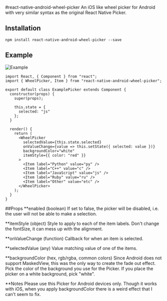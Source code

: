 #react-native-android-wheel-picker
An iOS like wheel picker for Android with very similar syntax as the original React Native Picker.

## Installation

```
npm install react-native-android-wheel-picker --save
```

## Example

![Example](https://media.giphy.com/media/fSYfijZjowUtiX5IdZ/giphy.gif)

```
import React, { Component } from "react";
import { WheelPicker, Item } from "react-native-android-wheel-picker";

export default class ExamplePicker extends Component {
  constructor(props) {
    super(props);

    this.state = {
      selected: "js"
    };
  }

  render() {
    return (
      <WheelPicker
        selectedValue={this.state.selected}
        onValueChange={value => this.setState({ selected: value })}
        backgroundColor="white"
        itemStyle={{ color: "red" }}
      >
        <Item label="Python" value="py" />
        <Item label="C++" value="c" />
        <Item label="JavaScript" value="js" />
        <Item label="Ruby" value="ru" />
        <Item label="Other" value="etc" />
      </WheelPicker>
    );
  }
}

```

##Props
\*\*enabled (boolean)
If set to false, the picker will be disabled, i.e. the user will not be able to make a selection.

\*\*itemStyle (object)
Style to apply to each of the item labels. Don't change the fontSize, it can mess up with the alignment.

\*\*onValueChange (function)
Callback for when an item is selected.

\*\*selectedValue (any)
Value matching value of one of the items.

\*\*backgroundColor (hex, rgb/rgba, common colors)
Since Android does not support MaskedView, this was the only way to create the fade out effect. Pick the color of the background you use for the Picker. If you place the picker on a white background, pick "white".

\*\*Notes
Please use this Picker for Android devices only. Though it works with iOS, when you apply backgroundColor there is a weird effect that I can't seem to fix.
